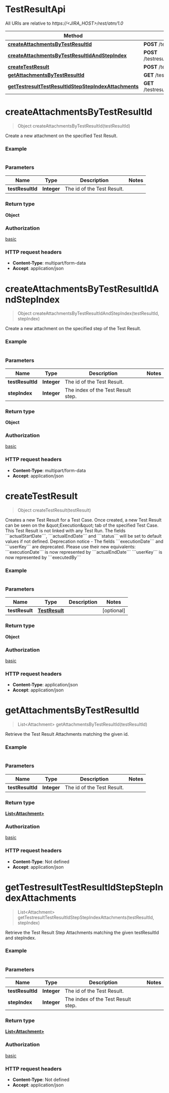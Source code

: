 # TestResultApi

All URIs are relative to *https://<JIRA_HOST>/rest/atm/1.0*

| Method                                                                                                                      | HTTP request                                                     | Description |
|-----------------------------------------------------------------------------------------------------------------------------|------------------------------------------------------------------|-------------|
| [**createAttachmentsByTestResultId**](TestResultApi.md#createAttachmentsByTestResultId)                                     | **POST** /testresult/{testResultId}/attachments                  |             |
| [**createAttachmentsByTestResultIdAndStepIndex**](TestResultApi.md#createAttachmentsByTestResultIdAndStepIndex)             | **POST** /testresult/{testResultId}/step/{stepIndex}/attachments |             |
| [**createTestResult**](TestResultApi.md#createTestResult)                                                                   | **POST** /testresult                                             |             |
| [**getAttachmentsByTestResultId**](TestResultApi.md#getAttachmentsByTestResultId)                                           | **GET** /testresult/{testResultId}/attachments                   |             |
| [**getTestresultTestResultIdStepStepIndexAttachments**](TestResultApi.md#getTestresultTestResultIdStepStepIndexAttachments) | **GET** /testresult/{testResultId}/step/{stepIndex}/attachments  |             |

<a id="createAttachmentsByTestResultId"></a>

# **createAttachmentsByTestResultId**

> Object createAttachmentsByTestResultId(testResultId)



Create a new attachment on the specified Test Result.

### Example

```java

```

### Parameters

| Name             | Type        | Description                | Notes |
|------------------|-------------|----------------------------|-------|
| **testResultId** | **Integer** | The id of the Test Result. |       |

### Return type

**Object**

### Authorization

[basic](../README.md#basic)

### HTTP request headers

- **Content-Type**: multipart/form-data
- **Accept**: application/json

<a id="createAttachmentsByTestResultIdAndStepIndex"></a>

# **createAttachmentsByTestResultIdAndStepIndex**

> Object createAttachmentsByTestResultIdAndStepIndex(testResultId, stepIndex)



Create a new attachment on the specified step of the Test Result.

### Example

```java

```

### Parameters

| Name             | Type        | Description                        | Notes |
|------------------|-------------|------------------------------------|-------|
| **testResultId** | **Integer** | The id of the Test Result.         |       |
| **stepIndex**    | **Integer** | The index of the Test Result step. |       |

### Return type

**Object**

### Authorization

[basic](../README.md#basic)

### HTTP request headers

- **Content-Type**: multipart/form-data
- **Accept**: application/json

<a id="createTestResult"></a>

# **createTestResult**

> Object createTestResult(testResult)



Creates a new Test Result for a Test Case. Once created, a new Test Result can be seen on the \&quot;Execution\&quot;
tab of the specified Test Case. This Test Result is not linked with any Test Run. The fields
&#x60;&#x60;&#x60;actualStartDate&#x60;&#x60;&#x60;, &#x60;&#x60;&#x60;actualEndDate&#x60;&#x60;&#x60; and
&#x60;&#x60;&#x60;status&#x60;&#x60;&#x60; will be set to default values if not defined. Deprecation notice - The fields
&#x60;&#x60;&#x60;executionDate&#x60;&#x60;&#x60; and &#x60;&#x60;&#x60;userKey&#x60;&#x60;&#x60; are deprecated. Please
use their new equivalents:  &#x60;&#x60;&#x60;executionDate&#x60;&#x60;&#x60; is now represented by
&#x60;&#x60;&#x60;actualEndDate&#x60;&#x60;&#x60; &#x60;&#x60;&#x60;userKey&#x60;&#x60;&#x60; is now represented by
&#x60;&#x60;&#x60;executedBy&#x60;&#x60;&#x60;

### Example

```java

```

### Parameters

| Name           | Type                            | Description | Notes      |
|----------------|---------------------------------|-------------|------------|
| **testResult** | [**TestResult**](TestResult.md) |             | [optional] |

### Return type

**Object**

### Authorization

[basic](../README.md#basic)

### HTTP request headers

- **Content-Type**: application/json
- **Accept**: application/json

<a id="getAttachmentsByTestResultId"></a>

# **getAttachmentsByTestResultId**

> List&lt;Attachment&gt; getAttachmentsByTestResultId(testResultId)



Retrieve the Test Result Attachments matching the given id.

### Example

```java

```

### Parameters

| Name             | Type        | Description                | Notes |
|------------------|-------------|----------------------------|-------|
| **testResultId** | **Integer** | The id of the Test Result. |       |

### Return type

[**List&lt;Attachment&gt;**](Attachment.md)

### Authorization

[basic](../README.md#basic)

### HTTP request headers

- **Content-Type**: Not defined
- **Accept**: application/json

<a id="getTestresultTestResultIdStepStepIndexAttachments"></a>

# **getTestresultTestResultIdStepStepIndexAttachments**

> List&lt;Attachment&gt; getTestresultTestResultIdStepStepIndexAttachments(testResultId, stepIndex)



Retrieve the Test Result Step Attachments matching the given testResultId and stepIndex.

### Example

```java

```

### Parameters

| Name             | Type        | Description                        | Notes |
|------------------|-------------|------------------------------------|-------|
| **testResultId** | **Integer** | The id of the Test Result.         |       |
| **stepIndex**    | **Integer** | The index of the Test Result step. |       |

### Return type

[**List&lt;Attachment&gt;**](Attachment.md)

### Authorization

[basic](../README.md#basic)

### HTTP request headers

- **Content-Type**: Not defined
- **Accept**: application/json

